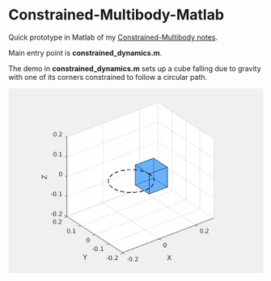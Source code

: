 # Constrained-Multibody-Matlab
Quick prototype in Matlab of my [Constrained-Multibody  notes](https://github.com/amcastro-tri/Constrained-Multibody).

Main entry point is **constrained_dynamics.m**.

The demo in **constrained_dynamics.m** sets up a cube falling due to gravity 
with one of its corners constrained to follow a circular path. 

![Constrained cube demo](cube_animation.gif)
